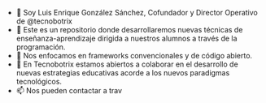 - 👋 Soy Luis Enrique González Sánchez, Cofundador y Director Operativo de @tecnobotrix
- 👀 Este es un repositorio donde desarrollaremos nuevas técnicas de enseñanza-aprendizaje dirigida a nuestros alumnos a través de la programación.
- 🌱 Nos enfocamos en frameworks convencionales y de código abierto.
- 💞️ En Tecnobotrix estamos abiertos a colaborar en el desarrollo de nuevas estrategias educativas acorde a los nuevos paradigmas tecnológicos.
- 📫 Nos pueden contactar a trav

<!---
tecnobotrix/tecnobotrix is a ✨ special ✨ repository because its `README.md` (this file) appears on your GitHub profile.
You can click the Preview link to take a look at your changes.
--->
